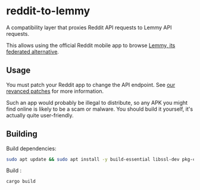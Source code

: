 # reddit-to-lemmy

A compatibility layer that proxies Reddit API requests to Lemmy API requests.

This allows using the official Reddit mobile app to browse [Lemmy, its federated alternative](https://join-lemmy.org/).

## Usage

You must patch your Reddit app to change the API endpoint. See [our revanced patches](https://github.com/Mubelotix/my-revanced-patches) for more information.

Such an app would probably be illegal to distribute, so any APK you might find online is likely to be a scam or malware. You should build it yourself, it's actually quite user-friendly.

## Building

Build dependencies:

```bash
sudo apt update && sudo apt install -y build-essential libssl-dev pkg-config
```

Build :

```bash
cargo build
```
